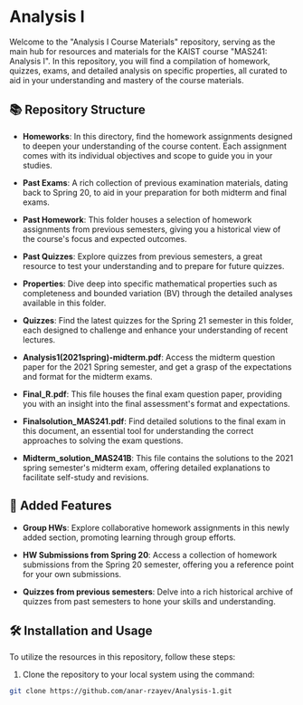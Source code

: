 # Analysis I 

Welcome to the "Analysis I Course Materials" repository, serving as the main hub for resources and materials for the KAIST course "MAS241: Analysis I". In this repository, you will find a compilation of homework, quizzes, exams, and detailed analysis on specific properties, all curated to aid in your understanding and mastery of the course materials.

## 📚 Repository Structure

- **Homeworks**: In this directory, find the homework assignments designed to deepen your understanding of the course content. Each assignment comes with its individual objectives and scope to guide you in your studies.

- **Past Exams**: A rich collection of previous examination materials, dating back to Spring 20, to aid in your preparation for both midterm and final exams.

- **Past Homework**: This folder houses a selection of homework assignments from previous semesters, giving you a historical view of the course's focus and expected outcomes.

- **Past Quizzes**: Explore quizzes from previous semesters, a great resource to test your understanding and to prepare for future quizzes.

- **Properties**: Dive deep into specific mathematical properties such as completeness and bounded variation (BV) through the detailed analyses available in this folder.

- **Quizzes**: Find the latest quizzes for the Spring 21 semester in this folder, each designed to challenge and enhance your understanding of recent lectures.

- **Analysis1(2021spring)-midterm.pdf**: Access the midterm question paper for the 2021 Spring semester, and get a grasp of the expectations and format for the midterm exams.

- **Final_R.pdf**: This file houses the final exam question paper, providing you with an insight into the final assessment's format and expectations.

- **Finalsolution_MAS241.pdf**: Find detailed solutions to the final exam in this document, an essential tool for understanding the correct approaches to solving the exam questions.

- **Midterm_solution_MAS241B**: This file contains the solutions to the 2021 spring semester's midterm exam, offering detailed explanations to facilitate self-study and revisions.

## 💼 Added Features

- **Group HWs**: Explore collaborative homework assignments in this newly added section, promoting learning through group efforts.

- **HW Submissions from Spring 20**: Access a collection of homework submissions from the Spring 20 semester, offering you a reference point for your own submissions.

- **Quizzes from previous semesters**: Delve into a rich historical archive of quizzes from past semesters to hone your skills and understanding.

## 🛠️ Installation and Usage

To utilize the resources in this repository, follow these steps:

1. Clone the repository to your local system using the command:

```sh
git clone https://github.com/anar-rzayev/Analysis-1.git
```
